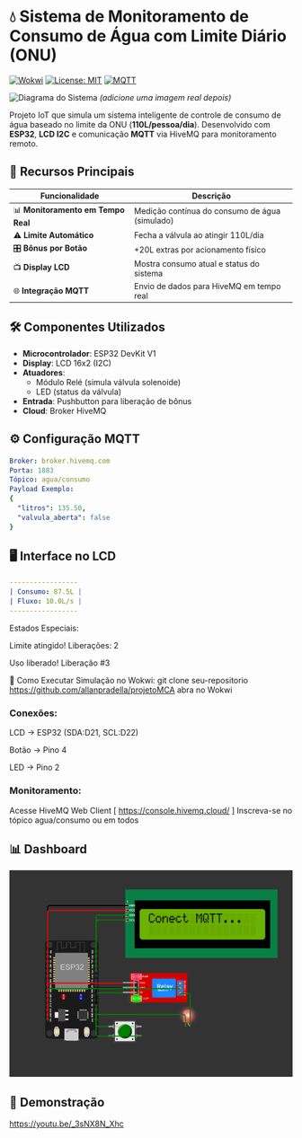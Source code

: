 # 💧 Sistema de Monitoramento de Consumo de Água com Limite Diário (ONU) 

[![Wokwi](https://img.shields.io/badge/Built%20with-Wokwi-6314E6)](https://wokwi.com)
[![License: MIT](https://img.shields.io/badge/License-MIT-yellow.svg)](https://opensource.org/licenses/MIT)
[![MQTT](https://img.shields.io/badge/Protocol-MQTT-660066)](https://mqtt.org/)

![Diagrama do Sistema](https://via.placeholder.com/800x400.png?text=Diagrama+do+Sistema+IoT+de+Água) *(adicione uma imagem real depois)*

Projeto IoT que simula um sistema inteligente de controle de consumo de água baseado no limite da ONU (**110L/pessoa/dia**). Desenvolvido com **ESP32**, **LCD I2C** e comunicação **MQTT** via HiveMQ para monitoramento remoto.

## 🌟 Recursos Principais

| Funcionalidade               | Descrição                                                                 |
|------------------------------|---------------------------------------------------------------------------|
| 📊 **Monitoramento em Tempo Real** | Medição contínua do consumo de água (simulado)                           |
| ⚠️ **Limite Automático**       | Fecha a válvula ao atingir 110L/dia                                      |
| 🎛 **Bônus por Botão**         | +20L extras por acionamento físico                                       |
| 📺 **Display LCD**            | Mostra consumo atual e status do sistema                                 |
| 🌐 **Integração MQTT**        | Envio de dados para HiveMQ em tempo real                                 |

## 🛠 Componentes Utilizados
- **Microcontrolador**: ESP32 DevKit V1
- **Display**: LCD 16x2 (I2C)
- **Atuadores**: 
  - Módulo Relé (simula válvula solenoide)
  - LED (status da válvula)
- **Entrada**: Pushbutton para liberação de bônus
- **Cloud**: Broker HiveMQ

## ⚙️ Configuração MQTT
```yaml
Broker: broker.hivemq.com
Porta: 1883
Tópico: agua/consumo
Payload Exemplo: 
{
  "litros": 135.50,
  "valvula_aberta": false
} 
```

## 🖥 Interface no LCD
```yaml
-----------------
| Consumo: 87.5L |
| Fluxo: 10.0L/s |
-----------------
```

Estados Especiais:

Limite atingido! Liberações: 2

Uso liberado! Liberação #3

🚀 Como Executar
Simulação no Wokwi:
git clone seu-repositorio https://github.com/allanpradella/projetoMCA
abra no Wokwi

### Conexões:

LCD → ESP32 (SDA:D21, SCL:D22)

Botão → Pino 4

LED → Pino 2

### Monitoramento:

Acesse HiveMQ Web Client [ https://console.hivemq.cloud/ ]
Inscreva-se no tópico agua/consumo ou em todos 

## 📊 Dashboard 
![Imagem do Dispositivo](images/imagem_3.png)

## 🎥 Demonstração
https://youtu.be/_3sNX8N_Xhc